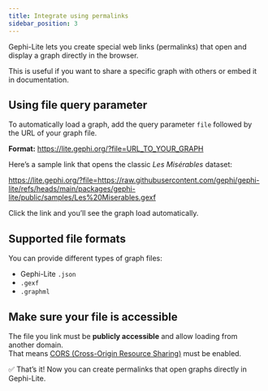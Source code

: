 ```yaml
---
title: Integrate using permalinks
sidebar_position: 3
---
```


Gephi-Lite lets you create special web links (permalinks) that open and display a graph directly in the browser.  

This is useful if you want to share a specific graph with others or embed it in documentation.


## Using file query parameter

To automatically load a graph, add the query parameter `file` followed by the URL of your graph file.  

**Format:** https://lite.gephi.org/?file=URL_TO_YOUR_GRAPH

Here’s a sample link that opens the classic *Les Misérables* dataset: 

https://lite.gephi.org/?file=https://raw.githubusercontent.com/gephi/gephi-lite/refs/heads/main/packages/gephi-lite/public/samples/Les%20Miserables.gexf

Click the link and you’ll see the graph load automatically.

## Supported file formats

You can provide different types of graph files:

- Gephi-Lite `.json`
- `.gexf`
- `.graphml`

## Make sure your file is accessible

The file you link must be **publicly accessible** and allow loading from another domain.  
That means [CORS (Cross-Origin Resource Sharing)](https://developer.mozilla.org/en-US/docs/Web/HTTP/Guides/CORS) must be enabled.


✅ That’s it! Now you can create permalinks that open graphs directly in Gephi-Lite.